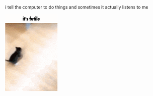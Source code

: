 i tell the computer to do things and sometimes it actually listens to me
<!--START_SECTION:update_image-->
<img src=https://raw.githubusercontent.com/sneakykestrel/sneakykestrel/main/.github/images/its-futile.gif height="" width="" align=left alt=kitty />
<!--END_SECTION:update_image-->

